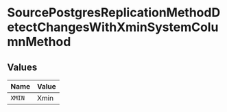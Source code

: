 # SourcePostgresReplicationMethodDetectChangesWithXminSystemColumnMethod


## Values

| Name   | Value  |
| ------ | ------ |
| `XMIN` | Xmin   |